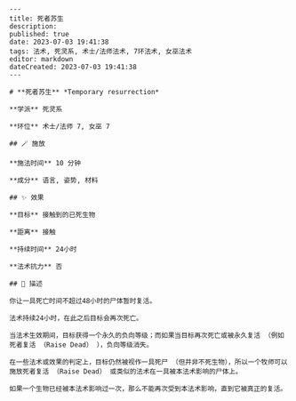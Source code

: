 
    ---
    title: 死者苏生
    description: 
    published: true
    date: 2023-07-03 19:41:38
    tags: 法术, 死灵系, 术士/法师法术, 7环法术, 女巫法术
    editor: markdown
    dateCreated: 2023-07-03 19:41:38
    ---

    # **死者苏生** *Temporary resurrection*

    **学派** 死灵系 

    **环位** 术士/法师 7, 女巫 7

    ## 🪄 施放

    **施法时间** 10 分钟

    **成分** 语言, 姿势, 材料

    ## ✨ 效果 

    **目标** 接触到的已死生物 

    **距离** 接触  

    **持续时间** 24小时 

    **法术抗力** 否

    ## 📖 描述

    你让一具死亡时间不超过48小时的尸体暂时复活。

    法术持续24小时，在此之后目标会再次死亡。

    当法术生效期间，目标获得一个永久的负向等级；而如果当目标再次死亡或被永久复活 （例如死者复活 （Raise Dead） ），负向等级消失。

    在一些法术或效果的判定上，目标仍然被视作一具死尸 （但并非不死生物），所以一个牧师可以施放死者复活 （Raise Dead） 或类似的法术在一具被本法术影响的尸体上。

    如果一个生物已经被本法术影响过一次，那么不能再次受到本法术影响，直到它被真正的复活。
    